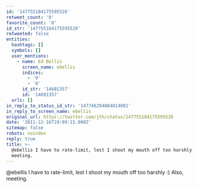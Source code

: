 ```yaml
---
id: '147755184175595520'
retweet_count: '0'
favorite_count: '0'
id_str: '147755184175595520'
retweeted: false
entities:
  hashtags: []
  symbols: []
  user_mentions:
    - name: Ed Bellis
      screen_name: ebellis
      indices:
        - '0'
        - '8'
      id_str: '14601357'
      id: '14601357'
  urls: []
in_reply_to_status_id_str: '147746294084014081'
in_reply_to_screen_name: ebellis
original_url: https://twitter.com/jth/status/147755184175595520
date: '2011-12-16T19:09:15.000Z'
sitemap: false
robots: noindex
reply: true
title: >-
  @ebellis I have to rate-limit, lest I shoot my mouth off too harshly :) Also,
  meeting.
---
```


@ebellis I have to rate-limit, lest I shoot my mouth off too harshly :) Also, meeting.